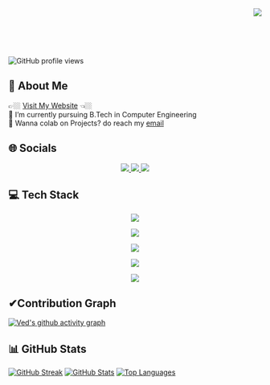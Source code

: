 <img align="right" src="https://media.giphy.com/media/zOvBKUUEERdNm/giphy.gif?cid=790b7611v0pghkm850qinobfvd9oxajt1xfe5w0ff3josjt6&ep=v1_gifs_search&rid=giphy.gif&ct=g" width="">

<br><br>
<br><br>

![GitHub profile views](https://komarev.com/ghpvc/?username=vedbulsara04&color=31E1F7)

## 💫 About Me

👉🏼 <a href="https://vedbulsara.netlify.app/">Visit My Website</a> 👈🏼<br>
🌱 I’m currently pursuing B.Tech in Computer Engineering<br>
💼 Wanna colab on Projects? do reach my  <a href="mailto:vedbulsara7@gmail.com">email</a><br>

## 🌐 Socials

<p align="center">
  <a href="https://github.com/vedbulsara04/" target="_blank">
    <img src="https://skillicons.dev/icons?i=github" />
  </a>
  <a href="https://www.linkedin.com/in/vedbulsara04/" target="_blank">
    <img src="https://skillicons.dev/icons?i=linkedin" />
  </a>
  <a href="https://x.com/vedbulsara04" target="_blank">
    <img src="https://skillicons.dev/icons?i=twitter" />
  </a>
</p>
<!-- [![spotify-github-profile](https://spotify-github-profile.vercel.app/api/view?uid=l8f872n5yrzo7qabtdtnbmzdh&cover_image=true&theme=default&show_offline=false&background_color=121212&interchange=false&bar_color=00ff2a&bar_color_cover=false)](https://github.com/vedbulsara04/) -->

## 💻 Tech Stack

<p align="center">
  <a href="https://skillicons.dev">
    <img src="https://skillicons.dev/icons?i=linux,ubuntu,kali,windows&perline=4" />
  </a>
</p>
<p align="center">
  <a href="https://skillicons.dev">
    <img src="https://skillicons.dev/icons?i=git,github,githubactions,docker,kubernetes&perline=6" />
  </a>
</p>
<p align="center">
  <a href="https://skillicons.dev">
    <img src="https://skillicons.dev/icons?i=vscode,vim,bash,powershell,python,go&perline=6" />
  </a>
</p>
<p align="center">
  <a href="https://skillicons.dev">
    <img src="https://skillicons.dev/icons?i=aws,gcp,terraform,vercel,netlify,postman&perline=6" />
  </a>
</p>
<p align="center">
  <a href="https://skillicons.dev">
    <img src="https://skillicons.dev/icons?i=tailwindcss,bootstrap,nodejs,express,mysql,nginx&perline=6" />
  </a>
</p>

## ✔Contribution Graph
<!-- <p align="center">
  <img width="800" src="https://github-readme-activity-graph.cyclic.app/graph?username=vedbulsara04"/>
  <br>
<p> -->
[![Ved's github activity graph](https://github-readme-activity-graph.vercel.app/graph?username=vedbulsara04&&theme=merko&custom_title=Ved's%20Contribution%20Graph&hide_border=true)](https://github.com/ashutosh00710/github-readme-activity-graph)

## 📊 GitHub Stats
[![GitHub Streak](https://github-readme-streak-stats.vercel.kevinazemi.com?user=vedbulsara04&theme=radical)](https://git.io/streak-stats)
[![GitHub Stats](https://github-readme-stats-sigma-five.vercel.app/api?username=vedbulsara04&show_icons=true&theme=radical)](https://github.com/vedbulsara04)
[![Top Languages](https://github-readme-stats-sigma-five.vercel.app/api/top-langs/?username=vedbulsara04&theme=radical&layout=compact)](https://github.com/vedbulsara04)

</p>
</a>
  
<!--   <a href="https://vedbulsara.netlify.app/">
  <img width="400" src="https://github-readme-stats-sigma-five.vercel.app/api?username=vedbulsara04&show_icons=true&theme=radical" />
  <img width="400" src="https://github-readme-streak-stats.herokuapp.com/?user=vedbulsara04&theme=radical" />
   <img width="400" src="https://github-readme-stats-sigma-five.vercel.app/api/top-langs/?username=vedbulsara04&theme=radical&layout=compact" /> 
  </a> -->

<!--
## 🏆 GitHub Trophies
[![](https://github-profile-trophy.vercel.app/?username=vedbulsara04&theme=radical)](https://github.com/ryo-ma/github-profile-trophy)
![](https://github-profile-trophy.vercel.app/?username=vedbulsara04&theme=radical&no-frame=false&no-bg=false&margin-w=4)
 -->
